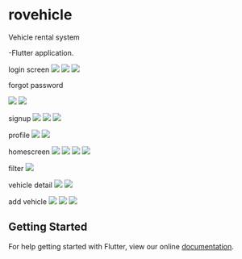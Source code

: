 # rovehicle

Vehicle rental system

-Flutter application.

login screen
![](https://user-images.githubusercontent.com/40058345/74683518-37988f00-51ef-11ea-8162-632bd985c068.jpg)
![](https://user-images.githubusercontent.com/40058345/74683518-37988f00-51ef-11ea-8162-632bd985c068.jpg)
![](https://user-images.githubusercontent.com/40058345/74683535-497a3200-51ef-11ea-9a6e-dc9a6945b69c.jpg)

forgot password

![](https://user-images.githubusercontent.com/40058345/74683565-6151b600-51ef-11ea-9346-7892be67cd82.jpg)
![](https://user-images.githubusercontent.com/40058345/74683615-8c3c0a00-51ef-11ea-9f99-0c7eb29ca3f6.jpg)

signup
![](https://user-images.githubusercontent.com/40058345/74683644-9f4eda00-51ef-11ea-9402-400647c4c771.jpg)
![](https://user-images.githubusercontent.com/40058345/74683647-a1189d80-51ef-11ea-9230-5cbce7b5ae98.jpg)
![](https://user-images.githubusercontent.com/40058345/74683645-a0800700-51ef-11ea-95fe-b3145cc4039a.jpg)

profile
![](https://user-images.githubusercontent.com/40058345/74683718-d1603c00-51ef-11ea-83f3-5dc441bfa157.jpg)
![](https://user-images.githubusercontent.com/40058345/74683716-cf967880-51ef-11ea-9869-6e2368731346.jpg)

homescreen
![](https://user-images.githubusercontent.com/40058345/74683859-361b9680-51f0-11ea-8645-5f4218b65493.jpg)
![](https://user-images.githubusercontent.com/40058345/74683864-374cc380-51f0-11ea-98d8-c280dae0581b.jpg)
![](https://user-images.githubusercontent.com/40058345/74683867-37e55a00-51f0-11ea-82d1-345a4a79dd48.jpg)
![](https://user-images.githubusercontent.com/40058345/74683869-37e55a00-51f0-11ea-83c1-6dd88696338e.jpg)

filter 
![](https://user-images.githubusercontent.com/40058345/74683904-564b5580-51f0-11ea-9271-949301cab710.jpg)

vehicle detail
![](https://user-images.githubusercontent.com/40058345/74684014-a7f3e000-51f0-11ea-9221-ba6338bc9fad.jpg)
![](https://user-images.githubusercontent.com/40058345/74684016-a9bda380-51f0-11ea-8646-75799f450b2f.jpg)

add vehicle
![](https://user-images.githubusercontent.com/40058345/74683794-0cfb0600-51f0-11ea-80bd-942e27f8da2f.jpg)
![](https://user-images.githubusercontent.com/40058345/74683798-0d939c80-51f0-11ea-8290-225a6cde0ffe.jpg)
![](https://user-images.githubusercontent.com/40058345/74683793-0c626f80-51f0-11ea-86fd-a281839964ea.jpg)






## Getting Started

For help getting started with Flutter, view our online
[documentation](https://flutter.io/).

